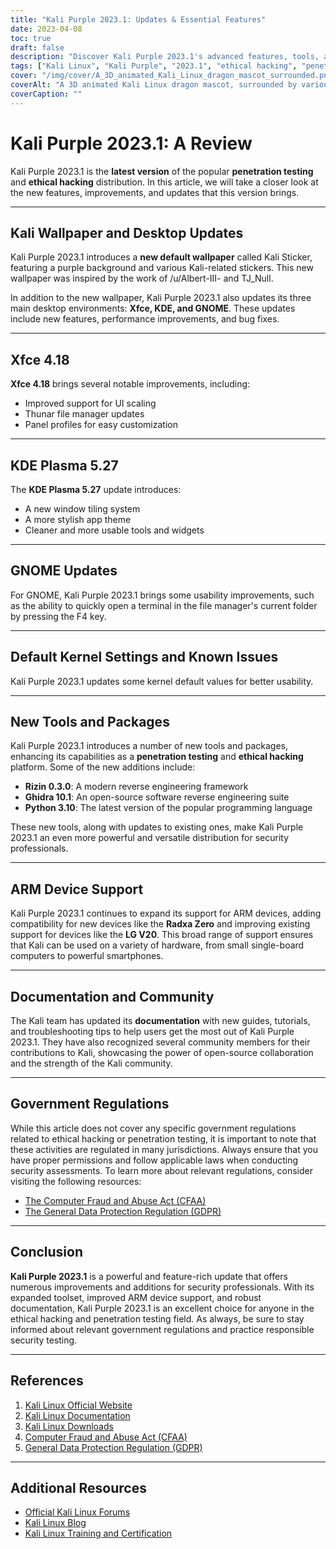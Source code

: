 ```yaml
---
title: "Kali Purple 2023.1: Updates & Essential Features"
date: 2023-04-08
toc: true
draft: false
description: "Discover Kali Purple 2023.1's advanced features, tools, and enhancements in our comprehensive review for ethical hackers and cybersecurity enthusiasts."
tags: ["Kali Linux", "Kali Purple", "2023.1", "ethical hacking", "penetration testing", "cybersecurity", "tools", "exploit framework", "Kali ARM updates", "Kali NetHunter", "Kali documentation", "Kernel support", "Bluetooth support", "LineageOS", "OneUI", "Radxa Zero", "SBC", "kernel patches", "community contributions", "Kali Discord"]
cover: "/img/cover/A_3D_animated_Kali_Linux_dragon_mascot_surrounded.png"
coverAlt: "A 3D animated Kali Linux dragon mascot, surrounded by various cybersecurity and hacking tools, sitting on top of a shield with a purple dragon on it."
coverCaption: ""
---
```


# Kali Purple 2023.1: A Review

Kali Purple 2023.1 is the **latest version** of the popular **penetration testing** and **ethical hacking** distribution. In this article, we will take a closer look at the new features, improvements, and updates that this version brings. 

______

## Kali Wallpaper and Desktop Updates

Kali Purple 2023.1 introduces a **new default wallpaper** called Kali Sticker, featuring a purple background and various Kali-related stickers. This new wallpaper was inspired by the work of /u/Albert-III- and TJ_Null. 

In addition to the new wallpaper, Kali Purple 2023.1 also updates its three main desktop environments: **Xfce, KDE, and GNOME**. These updates include new features, performance improvements, and bug fixes.

______

## Xfce 4.18

**Xfce 4.18** brings several notable improvements, including:

- Improved support for UI scaling
- Thunar file manager updates
- Panel profiles for easy customization

______

## KDE Plasma 5.27

The **KDE Plasma 5.27** update introduces:

- A new window tiling system
- A more stylish app theme
- Cleaner and more usable tools and widgets

______

## GNOME Updates

For GNOME, Kali Purple 2023.1 brings some usability improvements, such as the ability to quickly open a terminal in the file manager's current folder by pressing the F4 key.

______

## Default Kernel Settings and Known Issues

Kali Purple 2023.1 updates some kernel default values for better usability.

______

## New Tools and Packages

Kali Purple 2023.1 introduces a number of new tools and packages, enhancing its capabilities as a **penetration testing** and **ethical hacking** platform. Some of the new additions include:

- **Rizin 0.3.0**: A modern reverse engineering framework
- **Ghidra 10.1**: An open-source software reverse engineering suite
- **Python 3.10**: The latest version of the popular programming language

These new tools, along with updates to existing ones, make Kali Purple 2023.1 an even more powerful and versatile distribution for security professionals.

______

## ARM Device Support

Kali Purple 2023.1 continues to expand its support for ARM devices, adding compatibility for new devices like the **Radxa Zero** and improving existing support for devices like the **LG V20**. This broad range of support ensures that Kali can be used on a variety of hardware, from small single-board computers to powerful smartphones.

______

## Documentation and Community

The Kali team has updated its **documentation** with new guides, tutorials, and troubleshooting tips to help users get the most out of Kali Purple 2023.1. They have also recognized several community members for their contributions to Kali, showcasing the power of open-source collaboration and the strength of the Kali community.

______

## Government Regulations

While this article does not cover any specific government regulations related to ethical hacking or penetration testing, it is important to note that these activities are regulated in many jurisdictions. Always ensure that you have proper permissions and follow applicable laws when conducting security assessments. To learn more about relevant regulations, consider visiting the following resources:

- [The Computer Fraud and Abuse Act (CFAA)](https://en.wikipedia.org/wiki/Computer_Fraud_and_Abuse_Act#:~:text=The%20Computer%20Fraud%20and%20Abuse%20Act%20of%201986,without%20authorization%2C%20or%20in%20excess%20of%20authorization.%20)
- [The General Data Protection Regulation (GDPR)](https://gdpr.eu/)

______

## Conclusion

**Kali Purple 2023.1** is a powerful and feature-rich update that offers numerous improvements and additions for security professionals. With its expanded toolset, improved ARM device support, and robust documentation, Kali Purple 2023.1 is an excellent choice for anyone in the ethical hacking and penetration testing field. As always, be sure to stay informed about relevant government regulations and practice responsible security testing.

______

## References

1. [Kali Linux Official Website](https://www.kali.org/)
2. [Kali Linux Documentation](https://www.kali.org/docs/)
3. [Kali Linux Downloads](https://www.kali.org/get-kali/)
4. [Computer Fraud and Abuse Act (CFAA)](https://en.wikipedia.org/wiki/Computer_Fraud_and_Abuse_Act#:~:text=The%20Computer%20Fraud%20and%20Abuse%20Act%20of%201986,without%20authorization%2C%20or%20in%20excess%20of%20authorization.%20)
5. [General Data Protection Regulation (GDPR)](https://gdpr.eu/)

______

## Additional Resources

- [Official Kali Linux Forums](https://forums.kali.org/)
- [Kali Linux Blog](https://www.kali.org/blog/)
- [Kali Linux Training and Certification](https://www.offensive-security.com/)



